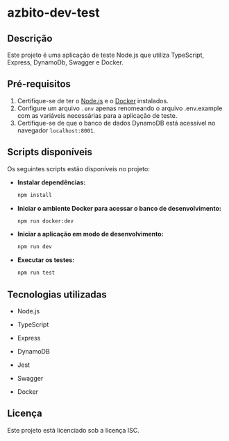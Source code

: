 # azbito-dev-test

## Descrição
Este projeto é uma aplicação de teste Node.js que utiliza TypeScript, Express, DynamoDb, Swagger e Docker.  

## Pré-requisitos
1. Certifique-se de ter o [Node.js](https://nodejs.org/) e o [Docker](https://www.docker.com/) instalados.  
2. Configure um arquivo `.env` apenas renomeando o arquivo .env.example com as variáveis necessárias para a aplicação de teste.  
3. Certifique-se de que o banco de dados DynamoDB está acessível no navegador `localhost:8001`.  

## Scripts disponíveis
Os seguintes scripts estão disponíveis no projeto:  

- **Instalar dependências:**  
  ```bash
  npm install
  ```

- **Iniciar o ambiente Docker para acessar o banco de desenvolvimento:**  
  ```bash
  npm run docker:dev
  ```

- **Iniciar a aplicação em modo de desenvolvimento:**  
  ```bash
  npm run dev
  ```

- **Executar os testes:**  
  ```bash
  npm run test
  ```

## Tecnologias utilizadas
- Node.js  
- TypeScript  
- Express  
- DynamoDB  
- Jest

- Swagger 
- Docker

## Licença
Este projeto está licenciado sob a licença ISC.  
